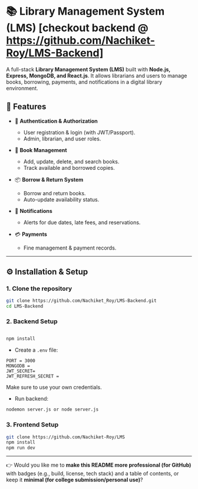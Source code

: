 # 📚 Library Management System (LMS) [checkout backend @ https://github.com/Nachiket-Roy/LMS-Backend]

A full-stack **Library Management System (LMS)** built with **Node.js, Express, MongoDB, and React.js**.
It allows librarians and users to manage books, borrowing, payments, and notifications in a digital library environment.

## 🚀 Features

* 👤 **Authentication & Authorization**

  * User registration & login (with JWT/Passport).
  * Admin, librarian, and user roles.

* 📖 **Book Management**

  * Add, update, delete, and search books.
  * Track available and borrowed copies.

* 📦 **Borrow & Return System**

  * Borrow and return books.
  * Auto-update availability status.

* 🔔 **Notifications**

  * Alerts for due dates, late fees, and reservations.

* 💳 **Payments**

  * Fine management & payment records.

---


## ⚙️ Installation & Setup

### 1. Clone the repository

```bash
git clone https://github.com/Nachiket_Roy/LMS-Backend.git
cd LMS-Backend
```

### 2. Backend Setup

```bash

npm install
```

* Create a `.env` file:

```env
PORT = 3000
MONGODB = 
JWT_SECRET= 
JWT_REFRESH_SECRET = 
```
Make sure to use your own credentials.

* Run backend:

```bash
nodemon server.js or node server.js
```

### 3. Frontend Setup

```bash
git clone https://github.com/Nachiket-Roy/LMS
npm install
npm run dev
```

---





👉 Would you like me to **make this README more professional (for GitHub)** with badges (e.g., build, license, tech stack) and a table of contents, or keep it **minimal (for college submission/personal use)**?
